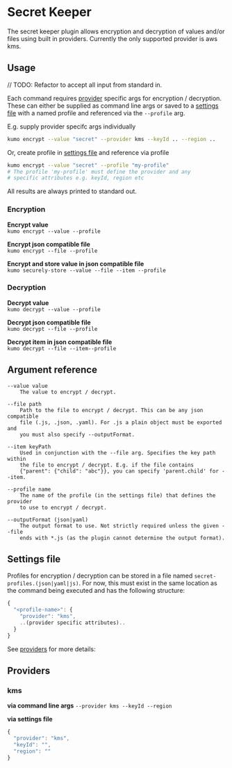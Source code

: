 
# Secret Keeper

The secret keeper plugin allows encryption and decryption of values and/or files using
built in providers. Currently the only supported provider is aws kms.

## Usage

// TODO: Refactor to accept all input from standard in.

Each command requires [provider](#providers) specific args for encryption / decryption. These can 
either be supplied as command line args or saved to a [settings file](#settings-file)
with a named profile and referenced via the `--profile` arg. 

E.g. supply provider specifc args individually
```sh
kumo encrypt --value "secret" --provider kms --keyId .. --region ..
```

Or, create profile in [settings file](#settings-file) and reference via profile
```sh 
kumo encrypt --value "secret" --profile "my-profile" 
# The profile 'my-profile' must define the provider and any 
# specific attributes e.g. keyId, region etc  
```

All results are always printed to standard out.

### Encryption

**Encrypt value**    
`kumo encrypt --value --profile`

**Encrypt json compatible file**  
`kumo encrypt --file --profile`

**Encrypt and store value in json compatible file**  
`kumo securely-store --value --file --item --profile`


### Decryption

**Decrypt value**    
`kumo decrypt --value --profile`

**Decrypt json compatible file**  
`kumo decrypt --file --profile`

**Decrypt item in json compatible file**  
`kumo decrypt --file --item--profile`


## Argument reference 

```
--value value
    The value to encrypt / decrypt.

--file path
    Path to the file to encrypt / decrypt. This can be any json compatible 
    file (.js, .json, .yaml). For .js a plain object must be exported and 
    you must also specify --outputFormat.

--item keyPath
    Used in conjunction with the --file arg. Specifies the key path within 
    the file to encrypt / decrypt. E.g. if the file contains 
    {"parent": {"child": "abc"}}, you can specify 'parent.child' for --item.

--profile name
    The name of the profile (in the settings file) that defines the provider 
    to use to encrypt / decrypt.

--outputFormat (json|yaml)
    The output format to use. Not strictly required unless the given --file 
    ends with *.js (as the plugin cannot determine the output format).  

```

## Settings file

Profiles for encryption / decryption can be stored in a file named 
`secret-profiles.(json|yaml|js)`. For now, this must exist in the same 
location as the command being executed and has the following structure:

```js
{
  "<profile-name>": {
    "provider": "kms",
    ..(provider specific attributes)..
  } 
}
```

See [providers](#providers) for more details:

## Providers

### kms

**via command line args** `--provider kms --keyId --region`

**via settings file** 
```js
{
  "provider": "kms", 
  "keyId": "", 
  "region": ""
}
```
